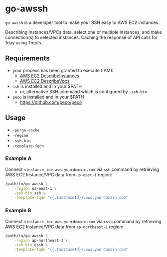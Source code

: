 # go-awssh

`go-awssh` is a developer tool to make your SSH easy to AWS EC2 instances.

Describing Instances/VPCs data, select one or multiple instances, and make connection(s) to selected instances. Caching the response of API calls for 1day using Tmpfs.

## Requirements

- your process has been granted to execute (IAM):
    - [AWS EC2 DescribeInstances](https://docs.aws.amazon.com/AWSEC2/latest/APIReference/API_DescribeInstances.html)
    - [AWS EC2 DescribeVpcs](https://docs.aws.amazon.com/AWSEC2/latest/APIReference/API_DescribeVpcs.html)
- `ssh` is installed and in your $PATH
    - or, alternative SSH command which is configured by `-ssh-bin`
- `peco` is installed and in your $PATH
    - https://github.com/peco/peco

## Usage

- `-purge-cache`
- `-region`
- `-ssh-bin`
- `-template-fqdn`

### Example A

Connect `<instance_id>.aws.yourdomain.com` via `ssh` command by retrieving AWS EC2 Instance/VPC data from `us-east-1` region:

```sh
/path/to/go-awssh \
    -region us-east-1 \
    -ssh-bin ssh \
    -template-fqdn "{{.InstanceId}}.aws.yourdomain.com"
```

### Example B

Connect `<instance_id>.aws.yourdomain.com` via `cssh` command by retrieving AWS EC2 Instance/VPC data from `ap-northeast-1` region:

```sh
/path/to/go-awssh \
    -region ap-northeast-1 \
    -ssh-bin cssh \
    -template-fqdn "{{.InstanceId}}.aws.yourdomain.com"
```

